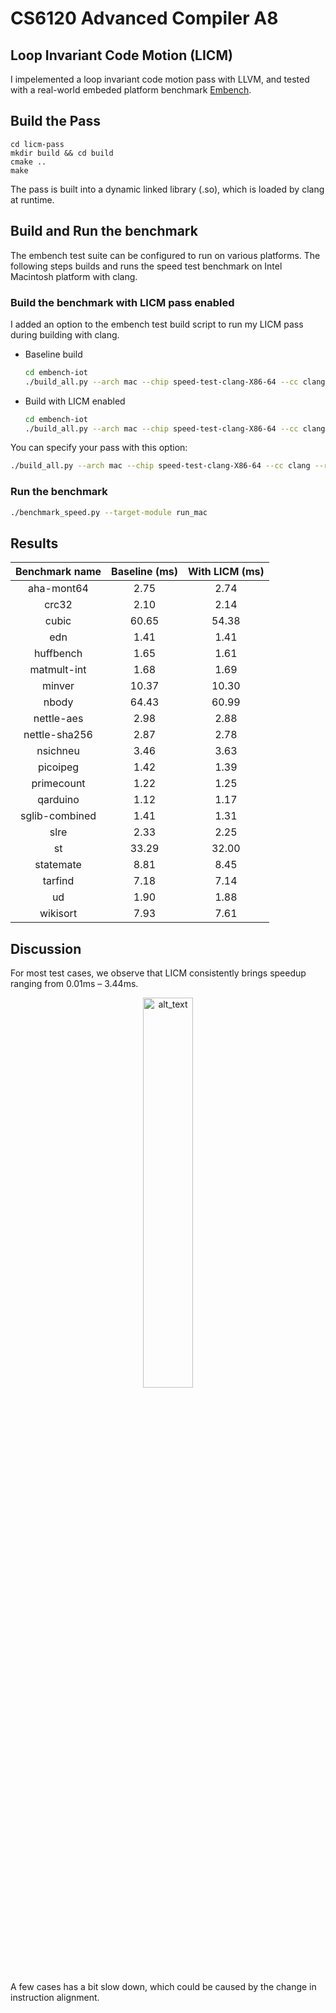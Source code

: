 # CS6120 Advanced Compiler A8
## Loop Invariant Code Motion (LICM)

I impelemented a loop invariant code motion pass with LLVM, and tested with a real-world embeded platform benchmark [Embench](https://github.com/embench/embench-iot).

## Build the Pass
```
cd licm-pass
mkdir build && cd build
cmake ..
make
```
The pass is built into a dynamic linked library (.so), which is loaded by clang at runtime.

## Build and Run the benchmark
The embench test suite can be configured to run on various platforms. The following steps builds and runs the speed test benchmark on Intel Macintosh platform with clang.

### Build the benchmark with LICM pass enabled

I added an option to the embench test build script to run my LICM pass during building with clang.

- Baseline build
  ```sh
  cd embench-iot
  ./build_all.py --arch mac --chip speed-test-clang-X86-64 --cc clang
  ```
- Build with LICM enabled
  ```sh
  cd embench-iot
  ./build_all.py --arch mac --chip speed-test-clang-X86-64 --cc clang --run_mypass
  ```

You can specify your pass with this option:
```sh
./build_all.py --arch mac --chip speed-test-clang-X86-64 --cc clang --run_mypass --pass_lib /path/to/your/pass.so
```

### Run the benchmark
```sh
./benchmark_speed.py --target-module run_mac
```

## Results

| Benchmark name | Baseline (ms) | With LICM (ms) |
| :------------: | :-----------: | :------------: |
|   aha-mont64   |     2.75      |      2.74      |
|     crc32      |     2.10      |      2.14      |
|     cubic      |     60.65     |     54.38      |
|      edn       |     1.41      |      1.41      |
|   huffbench    |     1.65      |      1.61      |
|  matmult-int   |     1.68      |      1.69      |
|     minver     |     10.37     |     10.30      |
|     nbody      |     64.43     |     60.99      |
|   nettle-aes   |     2.98      |      2.88      |
| nettle-sha256  |     2.87      |      2.78      |
|    nsichneu    |     3.46      |      3.63      |
|    picoipeg    |     1.42      |      1.39      |
|   primecount   |     1.22      |      1.25      |
|    qarduino    |     1.12      |      1.17      |
| sglib-combined |     1.41      |      1.31      |
|      slre      |     2.33      |      2.25      |
|       st       |     33.29     |     32.00      |
|   statemate    |     8.81      |      8.45      |
|    tarfind     |     7.18      |      7.14      |
|       ud       |     1.90      |      1.88      |
|    wikisort    |     7.93      |      7.61      |

## Discussion

For most test cases, we observe that LICM consistently brings speedup ranging from 0.01ms – 3.44ms. 



<p align="center">
<img  width=40% src="https://res.cloudinary.com/dxzx2bxch/image/upload/v1648187979/work_uoxjif.jpg" alt="alt_text" title="image_tooltip" />
</p>

A few cases has a bit slow down, which could be caused by the change in instruction alignment.
